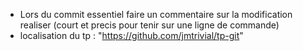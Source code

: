 - Lors du commit essentiel faire un commentaire sur la modification realiser (court et precis pour tenir sur une ligne de commande)
- localisation du tp : "https://github.com/jmtrivial/tp-git"
